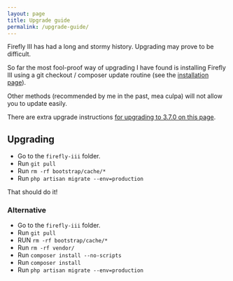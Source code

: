 ```yaml
---
layout: page
title: Upgrade guide
permalink: /upgrade-guide/
---
```


Firefly III has had a long and stormy history. Upgrading may prove to be difficult.

So far the most fool-proof way of upgrading I have found is installing Firefly III using a git checkout / composer update routine (see the [installation page](https://github.com/JC5/firefly-iii/wiki/Installation)).

Other methods (recommended by me in the past, mea culpa) will not allow you to update easily.

There are extra upgrade instructions [for upgrading to 3.7.0 on this page](https://github.com/JC5/firefly-iii/wiki/Upgrade-to-3.7.0).

## Upgrading

* Go to the ``firefly-iii`` folder.
* Run ``git pull``
* Run ``rm -rf bootstrap/cache/*``
* Run ``php artisan migrate --env=production``

That should do it!

### Alternative

* Go to the ``firefly-iii`` folder.
* Run ``git pull``
* RUN ``rm -rf bootstrap/cache/*``
* Run ``rm -rf vendor/``
* Run ``composer install --no-scripts``
* Run ``composer install``
* Run ``php artisan migrate --env=production``
